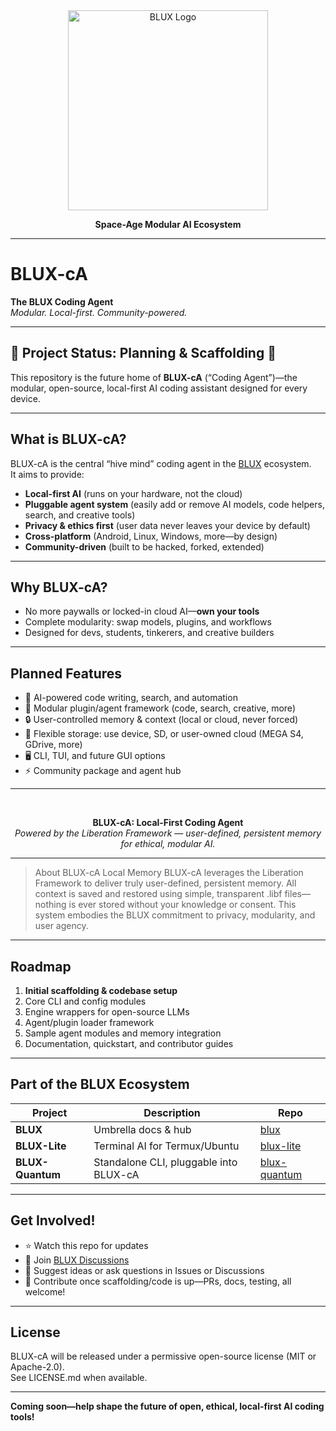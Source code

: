 <center>

<div align="center">

  <img src="https://raw.githubusercontent.com/Justadudeinspace/blux/main/assets/logo/blux-logo.png" alt="BLUX Logo" width="320" />

  <br/>

  <b>Space-Age Modular AI Ecosystem</b>

</div>

</center>


---

# BLUX-cA

**The BLUX Coding Agent**  
_Modular. Local-first. Community-powered._

---

## 🚧 Project Status: Planning & Scaffolding 🚧

This repository is the future home of **BLUX-cA** (“Coding Agent”)—the modular, open-source, local-first AI coding assistant designed for every device.

---

## **What is BLUX-cA?**

BLUX-cA is the central “hive mind” coding agent in the [BLUX](https://github.com/Justadudeinspace/blux) ecosystem.  
It aims to provide:

- **Local-first AI** (runs on your hardware, not the cloud)
- **Pluggable agent system** (easily add or remove AI models, code helpers, search, and creative tools)
- **Privacy & ethics first** (user data never leaves your device by default)
- **Cross-platform** (Android, Linux, Windows, more—by design)
- **Community-driven** (built to be hacked, forked, extended)

---

## **Why BLUX-cA?**

- No more paywalls or locked-in cloud AI—**own your tools**
- Complete modularity: swap models, plugins, and workflows
- Designed for devs, students, tinkerers, and creative builders

---

## **Planned Features**

- 🧠 AI-powered code writing, search, and automation
- 🔌 Modular plugin/agent framework (code, search, creative, more)
- 🔒 User-controlled memory & context (local or cloud, never forced)
- 💾 Flexible storage: use device, SD, or user-owned cloud (MEGA S4, GDrive, more)
- 🖥️ CLI, TUI, and future GUI options
- ⚡ Community package and agent hub

---


<div align="center">
  <br/>

  <b>BLUX-cA: Local-First Coding Agent</b>
  <br/>
  <i>Powered by the Liberation Framework — user-defined, persistent memory for ethical, modular AI.</i>

</div>


---

> About BLUX-cA Local Memory
BLUX-cA leverages the Liberation Framework to deliver truly user-defined, persistent memory.
All context is saved and restored using simple, transparent .libf files—nothing is ever stored without your knowledge or consent.
This system embodies the BLUX commitment to privacy, modularity, and user agency.



---

## **Roadmap**

1. **Initial scaffolding & codebase setup**
2. Core CLI and config modules
3. Engine wrappers for open-source LLMs
4. Agent/plugin loader framework
5. Sample agent modules and memory integration
6. Documentation, quickstart, and contributor guides

---

## **Part of the BLUX Ecosystem**

| Project        | Description                                    | Repo                                    |
|----------------|------------------------------------------------|-----------------------------------------|
| **BLUX**       | Umbrella docs & hub                            | [blux](https://github.com/Justadudeinspace/blux)        |
| **BLUX-Lite**  | Terminal AI for Termux/Ubuntu                  | [blux-lite](https://github.com/Justadudeinspace/blux-lite)  |
| **BLUX-Quantum**| Standalone CLI, pluggable into BLUX-cA        | [blux-quantum](https://github.com/Justadudeinspace/blux-quantum) |

---

## **Get Involved!**

- ⭐ Watch this repo for updates
- 👀 Join [BLUX Discussions](https://github.com/Justadudeinspace/blux/discussions)
- 💬 Suggest ideas or ask questions in Issues or Discussions
- 🚀 Contribute once scaffolding/code is up—PRs, docs, testing, all welcome!

---

## **License**

BLUX-cA will be released under a permissive open-source license (MIT or Apache-2.0).  
See LICENSE.md when available.

---

**Coming soon—help shape the future of open, ethical, local-first AI coding tools!**
